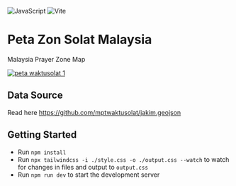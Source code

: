 ![JavaScript](https://img.shields.io/badge/javascript-%23323330.svg?style=for-the-badge&logo=javascript&logoColor=%23F7DF1E)
![Vite](https://img.shields.io/badge/vite-%23646CFF.svg?style=for-the-badge&logo=vite&logoColor=white)

# Peta Zon Solat Malaysia
Malaysia Prayer Zone Map

[![peta waktusolat 1](https://github.com/mptwaktusolat/peta-solat/assets/60868965/5b2f0b9c-e79f-4280-8950-f0839ad5d316)](https://peta.waktusolat.app/)

## Data Source

Read here https://github.com/mptwaktusolat/jakim.geojson 

## Getting Started

- Run `npm install`
- Run `npx tailwindcss -i ./style.css -o ./output.css --watch` to watch for changes in files and output to `output.css`
- Run `npm run dev` to start the development server
